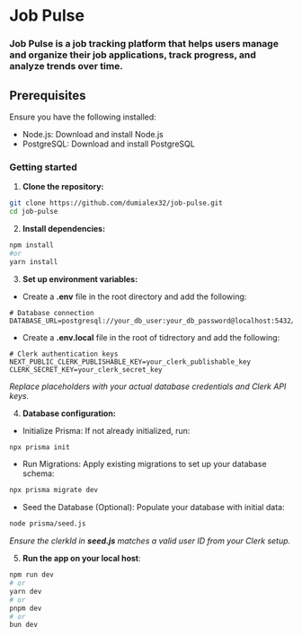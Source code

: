 # Job Pulse

### Job Pulse is a job tracking platform that helps users manage and organize their job applications, track progress, and analyze trends over time.

## Prerequisites

Ensure you have the following installed:

- Node.js: Download and install Node.js
- PostgreSQL: Download and install PostgreSQL

### Getting started

1. **Clone the repository:**

```sh
git clone https://github.com/dumialex32/job-pulse.git
cd job-pulse
```

2. **Install dependencies:**

```sh
npm install
#or
yarn install
```

3. **Set up environment variables:**

- Create a **.env** file in the root directory and add the following:

```env
# Database connection
DATABASE_URL=postgresql://your_db_user:your_db_password@localhost:5432/your_db_name
```

- Create a **.env.local** file in the root of tidrectory and add the following:

```env
# Clerk authentication keys
NEXT_PUBLIC_CLERK_PUBLISHABLE_KEY=your_clerk_publishable_key
CLERK_SECRET_KEY=your_clerk_secret_key
```

_Replace placeholders with your actual database credentials and Clerk API keys._

4. **Database configuration:**

- Initialize Prisma: If not already initialized, run:

```bash
npx prisma init
```

- Run Migrations: Apply existing migrations to set up your database schema:

```bash
npx prisma migrate dev
```

- Seed the Database (Optional): Populate your database with initial data:

```bash
node prisma/seed.js
```

_Ensure the clerkId in **seed.js** matches a valid user ID from your Clerk setup._

5. **Run the app on your local host**:

```bash
npm run dev
# or
yarn dev
# or
pnpm dev
# or
bun dev
```
